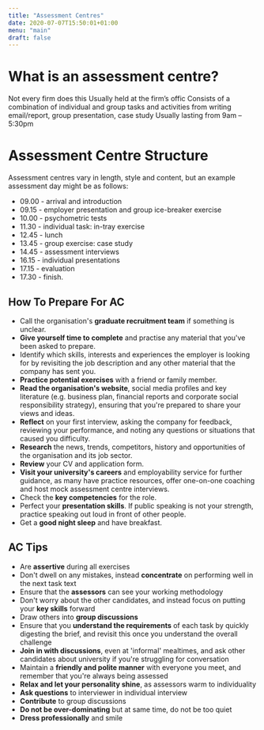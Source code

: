 ```yaml
---
title: "Assessment Centres"
date: 2020-07-07T15:50:01+01:00
menu: "main"
draft: false
---
```


# What is an assessment centre?

Not every firm does this Usually
held at the firm’s offic Consists of a combination of individual and group tasks and activities from writing email/report, group presentation, case study
Usually lasting from 9am – 5:30pm

# Assessment Centre Structure
Assessment centres vary in length, style and content, but an example assessment day might be as follows:
- 09.00 - arrival and introduction
- 09.15 - employer presentation and group ice-breaker exercise
- 10.00 - psychometric tests
- 11.30 - individual task: in-tray exercise
- 12.45 - lunch
- 13.45 - group exercise: case study
- 14.45 - assessment interviews
- 16.15 - individual presentations
- 17.15 - evaluation
- 17.30 - finish.

## How To Prepare For AC
- Call the organisation's **graduate recruitment team** if something is unclear.
- **Give yourself time to complete** and practise any material that you've been asked to prepare.
- Identify which skills, interests and experiences the employer is looking for by revisiting the job description and any other material that the company has sent you.
- **Practice potential exercises** with a friend or family member.
- **Read the organisation's website**, social media profiles and key literature (e.g. business plan, financial reports and corporate social responsibility strategy), ensuring that you're prepared to share your views and ideas.
- **Reflect** on your first interview, asking the company for feedback, reviewing your performance, and noting any questions or situations that caused you difficulty.
- **Research** the news, trends, competitors, history and opportunities of the organisation and its job sector.
- **Review** your CV and application form.
- **Visit your university's careers** and employability service for further guidance, as many have practice resources, offer one-on-one coaching and host mock assessment centre interviews.
- Check the **key competencies** for the role.
- Perfect your **presentation skills**. If public speaking is not your strength, practice speaking out loud in front of other people.
- Get a **good night sleep** and have breakfast.

## AC Tips
- Are **assertive** during all exercises
- Don't dwell on any mistakes, instead **concentrate** on performing well in the next task text
- Ensure that the **assessors** can see your working methodology
- Don't worry about the other candidates, and instead focus on putting your **key skills** forward
- Draw others into **group discussions**
- Ensure that you **understand the requirements** of each task by quickly digesting the brief, and revisit this once you understand the overall challenge
-  **Join in with discussions**, even at 'informal' mealtimes, and ask other candidates about university if you're struggling for conversation
-  Maintain a **friendly and polite manner** with everyone you meet, and remember that you're always being assessed
- **Relax and let your personality shine**, as assessors warm to individuality
- **Ask questions** to interviewer in individual interview
- **Contribute** to group discussions
- **Do not be over-dominating** but at same time, do not be too quiet
- **Dress professionally** and smile